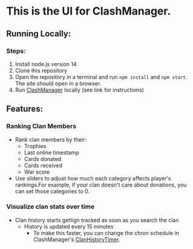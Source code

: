 # This is the UI for ClashManager.
## Running Locally:
### Steps:
1. Install node.js version 14
2. Clone this repository
3. Open the repository in a terminal and run `npm install` and `npm start`. The site should open in a browser.
4. Run [ClashManager](https://github.com/Nuri-G/ClashManager) locally (see link for instructions)

## Features:
### Ranking Clan Members
- Rank clan members by their:
    - Trophies
    - Last online timestamp
    - Cards donated
    - Cards received
    - War score
- Use sliders to adjust how much each category affects player's rankings.For example, if your clan doesn't care about donations, you can set those categories to 0.

### Visualize clan stats over time
- Clan history starts gettign tracked as soon as you search the clan
    - History is updated every 15 minutes
        - To make this faster, you can change the chron schedule in ClashManager's [ClanHistoryTimer](https://github.com/Nuri-G/ClashManager/blob/master/ClanHistoryTimer/function.json).